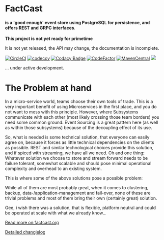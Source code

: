 # FactCast 

#### is a 'good enough' event store using PostgreSQL for persistence, and offers REST and GRPC interfaces.

**This project is not yet ready for primetime**

It is not yet released, the API may change, the documentation is incomplete.

[![CircleCI](https://circleci.com/gh/Mercateo/factcast.svg?style=svg)](https://circleci.com/gh/Mercateo/factcast)
[![codecov](https://codecov.io/gh/Mercateo/factcast/branch/master/graph/badge.svg)](https://codecov.io/gh/Mercateo/factcast)
[![Codacy Badge](https://api.codacy.com/project/badge/Grade/dd5921cfeb81482db72fa8d9df68048f)](https://www.codacy.com/app/uwe/factcast?utm_source=github.com&utm_medium=referral&utm_content=uweschaefer/factcast&utm_campaign=badger)
[![CodeFactor](https://www.codefactor.io/repository/github/mercateo/factcast/badge)](https://www.codefactor.io/repository/github/mercateo/factcast)
[![MavenCentral](https://img.shields.io/maven-central/v/org.factcast/factcast.svg)](http://search.maven.org/#search%7Cgav%7C1%7Cg%3A%22org.factcast%22)
<a href="https://www.apache.org/licenses/LICENSE-2.0">
    <img class="inline" src="https://img.shields.io/badge/license-ASL2-green.svg?style=flat">
</a>

... under active development.

# The Problem at hand

In a micro-service world, teams choose their own tools of trade. This is a very important benefit of using Microservices in the first place, and you do not want to mess with this principle. However, where Subsystems communicate with each other (most likely crossing those team borders) you need some common ground. Event Sourcing is a great pattern here (as well as within those subsystems) because of the decoupling effect of its use.

So, what is needed is some technical solution, that everyone can easily agree on, because it forces as little technical dependencies on the clients as possible.
REST and similar technological choices provide this solution, and if spiced with streaming, we have all we need. Oh and one thing: Whatever solution we choose to store and stream forward needs to be failure tolerant, somewhat scalable and should pose minimal operational complexity and overhead to an existing system.

This is where some of the above solutions pose a possible problem:

While all of them are most probably great, when it comes to clustering, backup, data-/application-management and fail-over, none of these are trivial problems and most of them bring their own (certainly great) solution.

Gee, i wish there was a solution, that is flexible, platform neutral and could be operated at scale with what we already know...

[Read more on factcast.org](https://factcast.org)

[Detailed changlelog](https://docs.factcast.org/changelog)

